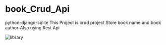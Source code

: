 # book_Crud_Api
python-django-sqlite
This Project is crud project 
Store book name and book author-Also using Rest Api

![library](https://user-images.githubusercontent.com/68414462/167645262-56288598-4105-4619-89bd-78fb3f4c5d1c.png)
